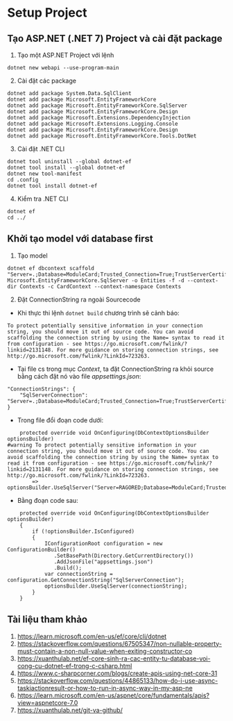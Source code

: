 # Setup Project

## Tạo ASP.NET (.NET 7) Project và cài đặt package

1. Tạo một ASP.NET Project với lệnh
```
dotnet new webapi --use-program-main
```

2. Cài đặt các package
```
dotnet add package System.Data.SqlClient
dotnet add package Microsoft.EntityFrameworkCore
dotnet add package Microsoft.EntityFrameworkCore.SqlServer
dotnet add package Microsoft.EntityFrameworkCore.Design
dotnet add package Microsoft.Extensions.DependencyInjection
dotnet add package Microsoft.Extensions.Logging.Console
dotnet add package Microsoft.EntityFrameworkCore.Design
dotnet add package Microsoft.EntityFrameworkCore.Tools.DotNet
```

3. Cài đặt .NET CLI
```
dotnet tool uninstall --global dotnet-ef
dotnet tool install --global dotnet-ef
dotnet new tool-manifest
cd .config
dotnet tool install dotnet-ef
```
4. Kiểm tra .NET CLI
```
dotnet ef
cd ../
```

## Khởi tạo model với database first

1. Tạo model
```
dotnet ef dbcontext scaffold "Server=.;Database=ModuleCard;Trusted_Connection=True;TrustServerCertificate=True" Microsoft.EntityFrameworkCore.SqlServer -o Entities -f -d --context-dir Contexts -c CardContext --context-namespace Contexts
```

2. Đặt ConnectionString ra ngoài Sourcecode
- Khi thực thi lệnh `dotnet build` chương trình sẽ cảnh báo:
```
To protect potentially sensitive information in your connection string, you should move it out of source code. You can avoid scaffolding the connection string by using the Name= syntax to read it from configuration - see https://go.microsoft.com/fwlink/?linkid=2131148. For more guidance on storing connection strings, see http://go.microsoft.com/fwlink/?LinkId=723263.
``` 
- Tại file cs trong mục _Context_, ta đặt ConnectionString ra khỏi source bằng cách đặt nó vào file _appsettings.json_:
```
"ConnectionStrings": {
    "SqlServerConnection": "Server=.;Database=ModuleCard;Trusted_Connection=True;TrustServerCertificate=True"
}
```

- Trong file đổi đoạn code dưới:
```
    protected override void OnConfiguring(DbContextOptionsBuilder optionsBuilder)
#warning To protect potentially sensitive information in your connection string, you should move it out of source code. You can avoid scaffolding the connection string by using the Name= syntax to read it from configuration - see https://go.microsoft.com/fwlink/?linkid=2131148. For more guidance on storing connection strings, see http://go.microsoft.com/fwlink/?LinkId=723263.
        => optionsBuilder.UseSqlServer("Server=RAGORED;Database=ModuleCard;Trusted_Connection=True;TrustServerCertificate=True");
```

- Bằng đoạn code sau:
```
    protected override void OnConfiguring(DbContextOptionsBuilder optionsBuilder)
    {
        if (!optionsBuilder.IsConfigured)
        {
            IConfigurationRoot configuration = new ConfigurationBuilder()
               .SetBasePath(Directory.GetCurrentDirectory())
               .AddJsonFile("appsettings.json")
               .Build();
            var connectionString = configuration.GetConnectionString("SqlServerConnection");
            optionsBuilder.UseSqlServer(connectionString);
        }
    }
```

## Tài liệu tham khảo

1. https://learn.microsoft.com/en-us/ef/core/cli/dotnet
2. https://stackoverflow.com/questions/67505347/non-nullable-property-must-contain-a-non-null-value-when-exiting-constructor-co
3. https://xuanthulab.net/ef-core-sinh-ra-cac-entity-tu-database-voi-cong-cu-dotnet-ef-trong-c-csharp.html
4. https://www.c-sharpcorner.com/blogs/create-apis-using-net-core-31
5. https://stackoverflow.com/questions/44865133/how-do-i-use-async-taskiactionresult-or-how-to-run-in-async-way-in-my-asp-ne
6. https://learn.microsoft.com/en-us/aspnet/core/fundamentals/apis?view=aspnetcore-7.0
7. https://xuanthulab.net/git-va-github/